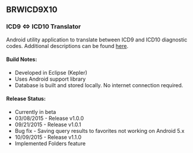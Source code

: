 ## BRWICD9X10
### ICD9 <=> ICD10 Translator

Android utility application to translate between ICD9 and ICD10 diagnostic codes.
Additional descriptions can be found [here](https://sites.google.com/site/brwsoftware/brwicd9x10).

#### Build Notes:
* Developed in Eclipse (Kepler)
* Uses Android support library
* Database is built and stored locally. No internet connection required.

#### Release Status:
* Currently in beta
* 03/08/2015 - Release v1.0.0
* 09/21/2015 - Release v1.0.1
*  Bug fix - Saving query results to favorites not working on Android 5.x
* 10/09/2015 - Release v1.1.0
*  Implemented Folders feature